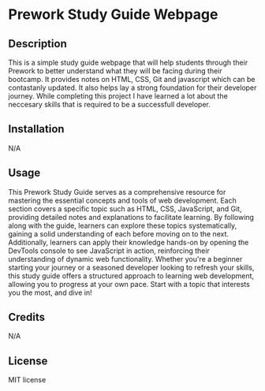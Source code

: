 # Prework Study Guide Webpage

## Description
This is a simple study guide webpage that will help students through their Prework to better understand what they will be facing during their bootcamp. It provides notes on HTML, CSS, Git and javascript which can be contastanly updated. It also helps lay a strong foundation for their developer journey. While completing this project I have learned a lot about the neccesary skills that is required to be a successfull developer. 

## Installation
N/A

## Usage
This Prework Study Guide serves as a comprehensive resource for mastering the essential concepts and tools of web development. Each section covers a specific topic such as HTML, CSS, JavaScript, and Git, providing detailed notes and explanations to facilitate learning. By following along with the guide, learners can explore these topics systematically, gaining a solid understanding of each before moving on to the next. Additionally, learners can apply their knowledge hands-on by opening the DevTools console to see JavaScript in action, reinforcing their understanding of dynamic web functionality. Whether you're a beginner starting your journey or a seasoned developer looking to refresh your skills, this study guide offers a structured approach to learning web development, allowing you to progress at your own pace. Start with a topic that interests you the most, and dive in!

## Credits
N/A

## License
MIT license

